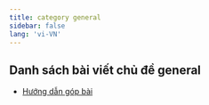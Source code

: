 ```yaml
---
title: category general
sidebar: false
lang: 'vi-VN'
---
```


## Danh sách bài viết chủ đề general

- [Hướng dẫn góp bài](/posts/general/new_post.md)

<catagory-posts category="general"/>
